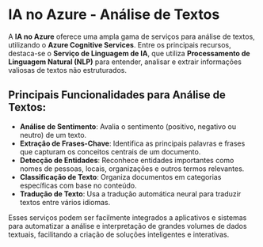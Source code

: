 # IA no Azure - Análise de Textos

A **IA no Azure** oferece uma ampla gama de serviços para análise de textos, utilizando o **Azure Cognitive Services**. Entre os principais recursos, destaca-se o **Serviço de Linguagem de IA**, que utiliza **Processamento de Linguagem Natural (NLP)** para entender, analisar e extrair informações valiosas de textos não estruturados.

## Principais Funcionalidades para Análise de Textos:

- **Análise de Sentimento**: Avalia o sentimento (positivo, negativo ou neutro) de um texto.
- **Extração de Frases-Chave**: Identifica as principais palavras e frases que capturam os conceitos centrais de um documento.
- **Detecção de Entidades**: Reconhece entidades importantes como nomes de pessoas, locais, organizações e outros termos relevantes.
- **Classificação de Texto**: Organiza documentos em categorias específicas com base no conteúdo.
- **Tradução de Texto**: Usa a tradução automática neural para traduzir textos entre vários idiomas.

Esses serviços podem ser facilmente integrados a aplicativos e sistemas para automatizar a análise e interpretação de grandes volumes de dados textuais, facilitando a criação de soluções inteligentes e interativas.
